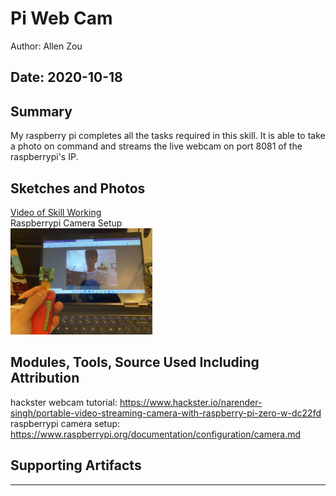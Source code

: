 #  Pi Web Cam

Author: Allen Zou

Date: 2020-10-18
-----

## Summary
My raspberry pi completes all the tasks required in this skill. It is able to take a photo on command and streams the live webcam on port 8081 of the raspberrypi's IP.

## Sketches and Photos
[Video of Skill Working](https://drive.google.com/file/d/1l_N5TC6mNxdHccuQBRsRtZTNY-IdNJc7/preview)
<br>
Raspberrypi Camera Setup
<br>
<img src="./images/camera.jpg" width="45%" />


## Modules, Tools, Source Used Including Attribution
hackster webcam tutorial: https://www.hackster.io/narender-singh/portable-video-streaming-camera-with-raspberry-pi-zero-w-dc22fd
raspberrypi camera setup: https://www.raspberrypi.org/documentation/configuration/camera.md

## Supporting Artifacts


-----
